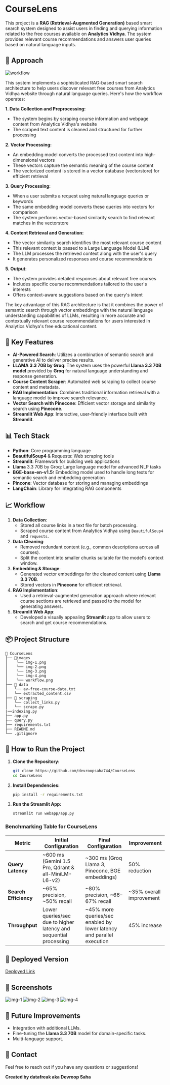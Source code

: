 # CourseLens

This project is a **RAG (Retrieval-Augmented Generation)** based smart search system designed to assist users in finding and querying information related to the free courses available on **Analytics Vidhya**. The system provides relevant course recommendations and answers user queries based on natural language inputs.

## 🧭 Approach
![workflow](images/workflow.jpg)

This system implements a sophisticated RAG-based smart search architecture to help users discover relevant free courses from Analytics Vidhya website through natural language queries. Here's how the workflow operates:

**1. Data Collection and Preprocessing:**
- The system begins by scraping course information and webpage content from Analytics Vidhya's website
- The scraped text content is cleaned and structured for further processing

**2. Vector Processing:**
- An embedding model converts the processed text content into high-dimensional vectors
- These vectors capture the semantic meaning of the course content
- The vectorized content is stored in a vector database (vectorstore) for efficient retrieval

**3. Query Processing:**
- When a user submits a request using natural language queries or keywords
- The same embedding model converts these queries into vectors for comparison
- The system performs vector-based similarity search to find relevant matches in the vectorstore

**4. Content Retrieval and Generation:**
- The vector similarity search identifies the most relevant course content
- This relevant context is passed to a Large Language Model (LLM)
- The LLM processes the retrieved context along with the user's query
- It generates personalized responses and course recommendations

**5. Output**:
- The system provides detailed responses about relevant free courses
- Includes specific course recommendations tailored to the user's interests
- Offers context-aware suggestions based on the query's intent

The key advantage of this RAG architecture is that it combines the power of semantic search through vector embeddings with the natural language understanding capabilities of LLMs, resulting in more accurate and contextually relevant course recommendations for users interested in Analytics Vidhya's free educational content.

## 🌟 Key Features
- **AI-Powered Search**: Utilizes a combination of semantic search and generative AI to deliver precise results.
- **LLAMA 3.3 70B by Groq**: The system uses the powerful **Llama 3.3 70B model** provided by **Groq** for natural language understanding and response generation.
- **Course Content Scraper**: Automated web scraping to collect course content and metadata.
- **RAG Implementation**: Combines traditional information retrieval with a language model to improve search relevance.
- **Vector Search with Pinecone**: Efficient vector storage and similarity search using **Pinecone**.
- **Streamlit Web App**: Interactive, user-friendly interface built with **Streamlit**.

## 📊 Tech Stack
- **Python**: Core programming language
- **BeautifulSoup4** & Requests: Web scraping tools
- **Streamlit**: Framework for building web applications
- **Llama** 3.3 70B by Groq: Large language model for advanced NLP tasks
- **BGE-base-en-v1.5:** Embedding model used to handle long texts for semantic search and embedding generation
- **Pincone**: Vector database for storing and managing embeddings
- **LangChain**: Library for integrating RAG components


## 📈 Workflow
1. **Data Collection**:
   - Stored all course links in a text file for batch processing.
   - Scraped course content from Analytics Vidhya using `BeautifulSoup4` and `requests`.
2. **Data Cleaning**:
   - Removed redundant content (e.g., common descriptions across all courses).
   - Split the content into smaller chunks suitable for the model's context window.
3. **Embedding & Storage**:
   - Generated vector embeddings for the cleaned content using **Llama 3.3 70B**.
   - Stored vectors in **Pinecone** for efficient retrieval.
4. **RAG Implementation**:
   - Used a retrieval-augmented generation approach where relevant course sections are retrieved and passed to the model for generating answers.
5. **Streamlit Web App**:
   - Developed a visually appealing **Streamlit** app to allow users to search and get course recommendations.

## 📦 Project Structure
```plaintext
📂 CourseLens
├── 📂images
│    └── img-1.png
│    └── img-2.png
│    └── img-3.png
│    └── img-4.png
│    └── workflow.png
├── 📂 data
│   └── av-free-course-data.txt
│   └── extracted_content.csv
├── 📂 scraping
│   └── collect_links.py
│   └── scrape.py
|──indexing.py
├── app.py
├── query.py
├── requirements.txt
├── README.md
└── .gitignore
```

## 🎯 How to Run the Project
1. **Clone the Repository:**
   ```bash
   git clone https://github.com/devroopsaha744/CourseLens
   cd CourseLens
   ```
2. **Install Dependencies:**
   ```bash
   pip install -r requirements.txt
   ```
3. **Run the Streamlit App:**
   ```bash
   streamlit run webapp/app.py
   ```
### **Benchmarking Table for CourseLens**  

| **Metric**                | **Initial Configuration**                                             | **Final Configuration**                                             | **Improvement**                |  
|---------------------------|-----------------------------------------------------------------------|----------------------------------------------------------------------|-------------------------------|  
| **Query Latency**         | ~600 ms (Gemini 1.5 Pro, Qdrant & all-MiniLM-L6-v2)                        | ~300 ms (Groq Llama 3, Pinecone, BGE embeddings)                       | 50% reduction                 |  
| **Search Efficiency**     | ~65% precision, ~50% recall                                          | ~80% precision, ~66–67% recall                                       | ~35% overall improvement      |  
| **Throughput**            | Lower queries/sec due to higher latency and sequential processing     | ~45% more queries/sec enabled by lower latency and parallel execution  | 45% increase                  |

## 🚀 Deployed Version
[Deployed Link](https://huggingface.co/spaces/datafreak/CoureLens)

## 📸 Screenshots
![img-1](images/img-1.png)
![img-2](images/img-2.png)
![img-3](images/img-3.png)
![img-4](images/img-4.png)

## 🤖 Future Improvements
- Integration with additional LLMs.
- Fine-tuning the **Llama 3.3 70B** model for domain-specific tasks.
- Multi-language support.

## 📧 Contact
Feel free to reach out if you have any questions or suggestions!

**Created by datafreak aka Devroop Saha**

